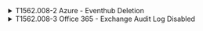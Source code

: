 <details>
<summary>T1562.008-2 Azure - Eventhub Deletion
</summary>
<pre>$ NA </pre>
</details>
<details>
<summary>T1562.008-3 Office 365 - Exchange Audit Log Disabled
</summary>
<pre>$ NA </pre>
</details>

